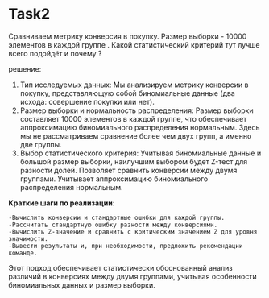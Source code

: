 # Task2

Сравниваем метрику конверсия в покупку. Размер выборки - 10000 элементов в каждой группе . Какой статистический критерий тут лучше всего подойдёт и почему ?

решение:

1. Тип исследуемых данных:
Мы анализируем метрику конверсии в покупку, представляющую собой биномиальные данные (два исхода: совершение покупки или нет).
2. Размер выборки и нормальность распределения:
Размер выборки составляет 10000 элементов в каждой группе, что обеспечивает аппроксимацию биномиального распределения нормальным.
Здесь мы не рассматриваем сравнение более чем двух групп, а именно две группы.
3. Выбор статистического критерия:
Учитывая биномиальные данные и большой размер выборки, наилучшим выбором будет Z-тест для разности долей.
Позволяет сравнить конверсии между двумя группами.
Учитывает аппроксимацию биномиального распределения нормальным.

__Краткие шаги по реализации__:

    -Вычислить конверсии и стандартные ошибки для каждой группы.
    -Рассчитать стандартную ошибку разности между конверсиями.
    -Вычислить Z-значение и сравнить с критическим значением Z для уровня значимости.
    -Вывести результаты и, при необходимости, предложить рекомендации команде.
    
Этот подход обеспечивает статистически обоснованный анализ различий в конверсиях между двумя группами, учитывая особенности биномиальных данных и размер выборки.
